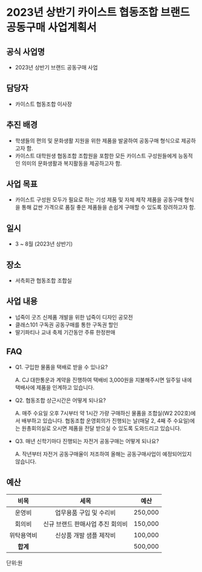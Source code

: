 2023년 상반기 카이스트 협동조합 브랜드 공동구매 사업계획서
===

## 공식 사업명
- 2023년 상반기 브랜드 공동구매 사업

## 담당자
- 카이스트 협동조합 이사장

## 추진 배경
- 학생들의 편의 및 문화생활 지원을 위한 제품을 발굴하여 공동구매 형식으로 제공하고자 함.
- 카이스트 대학원생 협동조합 조합원을 포함한 모든 카이스트 구성원들에게 능동적인 의미의 문화생활과 복지활동을 제공하고자 함.


## 사업 목표
- 카이스트 구성원 모두가 필요로 하는 기성 제품 및 자체 제작 제품을 공동구매 형식을 통해 값싼 가격으로 품질 좋은 제품들을 손쉽게 구매할 수 있도록 장려하고자 함.

## 일시
- 3 ~ 8월 (2023년 상반기)

## 장소
- 서측회관 협동조합 조합실

## 사업 내용
- 넙죽이 굿즈 신제품 개발을 위한 넙죽이 디자인 공모전 
- 클래스101 구독권 공동구매를 통한 구독권 할인
- 딸기파티나 교내 축제 기간동안 주류 한정판매 

## FAQ
- Q1. 구입한 물품을 택배로 받을 수 있나요? 

    A. CJ 대한통운과 계약을 진행하여 택배비 3,000원을 지불해주시면 일주일 내에 택배사에 제품을 인계하고 있습니다. 

- Q2. 협동조합 상근시간은 어떻게 되나요?

    A. 매주 수요일 오후 7시부터 약 1시간 가량 구매하신 물품을 조합실(W2 202호)에서 배부하고 있습니다. 협동조합 운영회의가 진행되는 날(매달 2, 4째 주 수요일)에는 원총회의실로 오시면 제품을 전달 받으실 수 있도록 도와드리고 있습니다. 

- Q3. 매년 신학기마다 진행되는 자전거 공동구매는 어떻게 되나요? 

    A. 작년부터 자전거 공동구매율이 저조하여 올해는 공동구매사업이 예정되어있지 않습니다. 


## 예산

| **비목**  |      **세목**       | **예산**  |
|:-------:|:-----------------:|:-------:|
|  운영비  | 업무용품 구입 및 수리비 | 250,000 |
|  회의비  | 신규 브랜드 판매사업 추진 회의비 | 150,000 |
|  위탁용역비  |  신상품 개발 샘플 제작비  | 100,000 |
|  **합계** |            | 500,000 |

단위:원